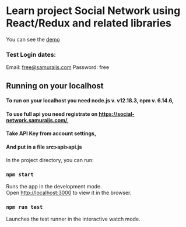 # Learn project Social Network using React/Redux and related libraries

You can see the [demo](https://codesandbox.io/s/nifty-sammet-8ueun)
### Test Login dates:

Email: free@samuraijs.com
Password: free

## Running on your localhost

#### To run on your localhost you need node.js v. v12.18.3, npm v. 6.14.6,
#### To use full api you need registrate on https://social-network.samuraijs.com/,
#### Take API Key from account settings,
#### And put in a file src>api>api.js

In the project directory, you can run:

### `npm start`

Runs the app in the development mode.<br />
Open [http://localhost:3000](http://localhost:3000) to view it in the browser.

### `npm run test`

Launches the test runner in the interactive watch mode.<br />

<!-- ### `npm run build`

Builds the app for production to the `build` folder.<br />
It correctly bundles React in production mode and optimizes the build for the best performance.

The build is minified and the filenames include the hashes.<br />
Your app is ready to be deployed! -->

<!-- See the section about [deployment](https://facebook.github.io/create-react-app/docs/deployment) for more information. -->

<!-- ### Deployment

This section has moved here: https://facebook.github.io/create-react-app/docs/deployment -->

